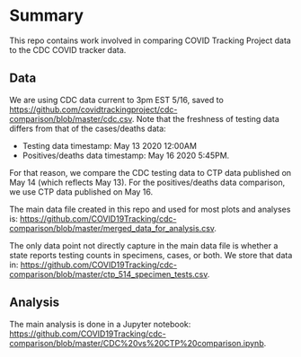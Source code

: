 # Summary
This repo contains work involved in comparing COVID Tracking Project data to the CDC COVID tracker data.

## Data
We are using CDC data current to 3pm EST 5/16, saved to https://github.com/covidtrackingproject/cdc-comparison/blob/master/cdc.csv.
Note that the freshness of testing data differs from that of the cases/deaths data:
- Testing data timestamp: May 13 2020 12:00AM
- Positives/deaths data timestamp: May 16 2020 5:45PM.

For that reason, we compare the CDC testing data to CTP data published on May 14 (which reflects May 13). For the positives/deaths 
data comparison, we use CTP data published on May 16.

The main data file created in this repo and used for most plots and analyses is: https://github.com/COVID19Tracking/cdc-comparison/blob/master/merged_data_for_analysis.csv.

The only data point not directly capture in the main data file is whether a state reports testing counts in specimens, cases, or both.
We store that data in: https://github.com/COVID19Tracking/cdc-comparison/blob/master/ctp_514_specimen_tests.csv.

## Analysis
The main analysis is done in a Jupyter notebook: https://github.com/COVID19Tracking/cdc-comparison/blob/master/CDC%20vs%20CTP%20comparison.ipynb.
